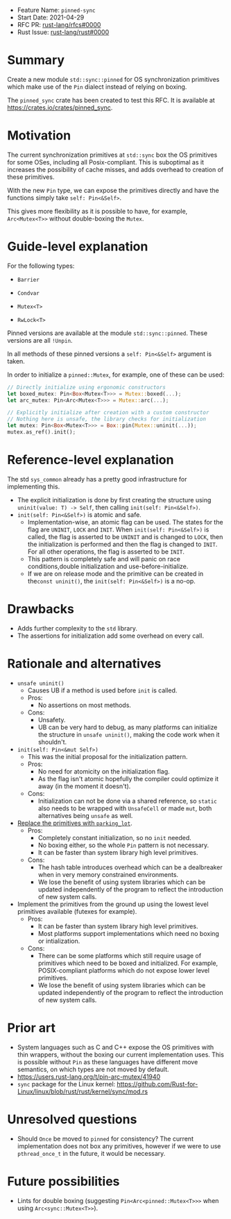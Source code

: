 - Feature Name: `pinned-sync`
- Start Date: 2021-04-29
- RFC PR: [rust-lang/rfcs#0000](https://github.com/rust-lang/rfcs/pull/0000)
- Rust Issue: [rust-lang/rust#0000](https://github.com/rust-lang/rust/issues/0000)
# Summary

[summary]: #summary

Create a new module `std::sync::pinned` for OS synchronization primitives which make use of the `Pin` dialect instead of relying on boxing.

The `pinned_sync` crate has been created to test this RFC. It is available at https://crates.io/crates/pinned_sync.

# Motivation

[motivation]: #motivation

The current synchronization primitives at `std::sync` box the OS primitives for some OSes, including all Posix-compliant. This is suboptimal as it increases the possibility of cache misses, and adds overhead to creation of these primitives.

With the new `Pin` type, we can expose the primitives directly and have the functions simply take `self: Pin<&Self>`.

This gives more flexibility as it is possible to have, for example, `Arc<Mutex<T>>` without double-boxing the `Mutex`.

# Guide-level explanation

[guide-level-explanation]: #guide-level-explanation

For the following types:

* `Barrier`

* `Condvar`

* `Mutex<T>`

* `RwLock<T>`

Pinned versions are available at the module `std::sync::pinned`. These versions are all `!Unpin`.

In all methods of these pinned versions a `self: Pin<&Self>` argument is taken.

In order to initialize a `pinned::Mutex`, for example, one of these can be used:

```rust
// Directly initialize using ergonomic constructors
let boxed_mutex: Pin<Box<Mutex<T>>> = Mutex::boxed(...);
let arc_mutex: Pin<Arc<Mutex<T>>> = Mutex::arc(...);

// Explicitly initialize after creation with a custom constructor
// Nothing here is unsafe, the library checks for initialization
let mutex: Pin<Box<Mutex<T>>> = Box::pin(Mutex::uninit(...));
mutex.as_ref().init();
```

# Reference-level explanation

[reference-level-explanation]: #reference-level-explanation

The std `sys_common` already has a pretty good infrastructure for implementing this.

- The explicit initialization is done by first creating the structure using `uninit(value: T) -> Self`, then calling `init(self: Pin<&Self>)`.
- `init(self: Pin<&Self>)` is atomic and safe.
    - Implementation-wise, an atomic flag can be used. The states for the flag are `UNINIT`, `LOCK` and `INIT`. When `init(self: Pin<&Self>)` is called, the flag is asserted to be `UNINIT` and is changed to `LOCK`, then the initialization is performed and then the flag is changed to `INIT`. For all other operations, the flag is asserted to be `INIT`.
    - This pattern is completely safe and will panic on race conditions,double initialization and use-before-initialize.
    - If we are on release mode and the primitive can be created in the`const uninit()`, the `init(self: Pin<&Self>)` is a no-op.

# Drawbacks

[drawbacks]: #drawbacks

- Adds further complexity to the `std` library.
- The assertions for initialization add some overhead on every call.

# Rationale and alternatives

[rationale-and-alternatives]: #rationale-and-alternatives

- `unsafe uninit()`
    - Causes UB if a method is used before `init` is called.
    - Pros:
        - No assertions on most methods.
    - Cons:
        - Unsafety.
        - UB can be very hard to debug, as many platforms can initialize the structure in `unsafe uninit()`, making the code work when it shouldn't.
- `init(self: Pin<&mut Self>)`
    - This was the initial proposal for the initialization pattern.
    - Pros:
        - No need for atomicity on the initialization flag.
        - As the flag isn't atomic hopefully the compiler could optimize it away (in the moment it doesn't).
    - Cons:
        - Initialization can not be done via a shared reference, so `static` also needs to be wrapped with `UnsafeCell` or made `mut`, both alternatives being `unsafe` as well.
- [Replace the primitives with `parking_lot`](https://github.com/rust-lang/rust/pull/56410).
    - Pros:
        - Completely constant initialization, so no `init` needed.
        - No boxing either, so the whole `Pin` pattern is not necessary.
        - It can be faster than system library high level primitives.
    - Cons:
        - The hash table introduces overhead which can be a dealbreaker when in very memory constrained environments.
        - We lose the benefit of using system libraries which can be updated independently of the program to reflect the introduction of new system calls.
- Implement the primitives from the ground up using the lowest level primitives available (futexes for example).
    - Pros:
        - It can be faster than system library high level primitives.
        - Most platforms support implementations which need no boxing or intialization.
    - Cons:
        - There can be some platforms which still require usage of primitives which need to be boxed and initialized. For example, POSIX-compliant platforms which do not expose lower level primitives.
        - We lose the benefit of using system libraries which can be updated independently of the program to reflect the introduction of new system calls.

# Prior art

[prior-art]: #prior-art

- System languages such as C and C++ expose the OS primitives with thin wrappers, without the boxing our current implementation uses. This is possible without `Pin` as these languages have different move semantics, on which types are not moved by default.
- https://users.rust-lang.org/t/pin-arc-mutex/41940
- `sync` package for the Linux kernel: https://github.com/Rust-for-Linux/linux/blob/rust/rust/kernel/sync/mod.rs

# Unresolved questions

[unresolved-questions]: #unresolved-questions

- Should `Once` be moved to `pinned` for consistency? The current implementation does not box any primitives, however if we were to use `pthread_once_t` in the future, it would be necessary.

# Future possibilities

[future-possibilities]: #future-possibilities

- Lints for double boxing (suggesting `Pin<Arc<pinned::Mutex<T>>>` when using `Arc<sync::Mutex<T>>`).